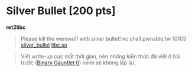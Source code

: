 # Silver Bullet [200 pts]
**__ret2libc__**

> Please kill the werewolf with silver bullet!
> nc chall.pwnable.tw 10103
> [silver_bullet](https://github.com/BuiKimPhat/ctf-writeup/blob/master/pwn/pwnable_tw/Silver_Bullet/silver_bullet)
> [libc.so](https://github.com/BuiKimPhat/ctf-writeup/blob/master/pwn/pwnable_tw/Silver_Bullet/libc_32.so.6)

> Viết write-up cực mất thời gian, nên những kiến thức đã viết ở bài trước ([Binary Gauntlet 0](https://github.com/BuiKimPhat/ctf-writeup/tree/master/pwn/picoctf/binaryGauntlet_01)) mình sẽ không lặp lại.    



